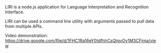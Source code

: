 LIRI is a node.js application for Language Interpretation and Recognition Interface.

LIRI can be used a command line utility with arguments passed to pull data from multiple APIs.

Video demonstration:
https://drive.google.com/file/d/1FHC1Ra16eY0tdfhhCsQtgvOy1M3CFjma/view
